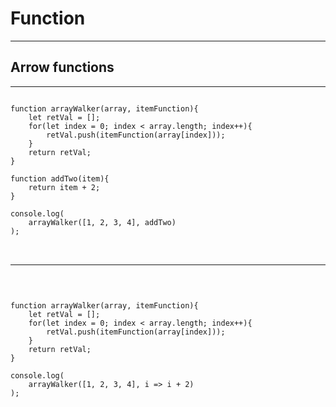 # Function

---

## Arrow functions

---

<pre>
<code class="language-javascript">
function arrayWalker(array, itemFunction){
    let retVal = [];
    for(let index = 0; index < array.length; index++){
        retVal.push(itemFunction(array[index]));
    }
    return retVal;
}

function addTwo(item){
    return item + 2;
}

console.log(
	arrayWalker([1, 2, 3, 4], addTwo)
);
</code
</pre>

---

<pre>
<code class="language-javascript">
function arrayWalker(array, itemFunction){
    let retVal = [];
    for(let index = 0; index < array.length; index++){
        retVal.push(itemFunction(array[index]));
    }
    return retVal;
}

console.log(
	arrayWalker([1, 2, 3, 4], i => i + 2)
);
</code
</pre>